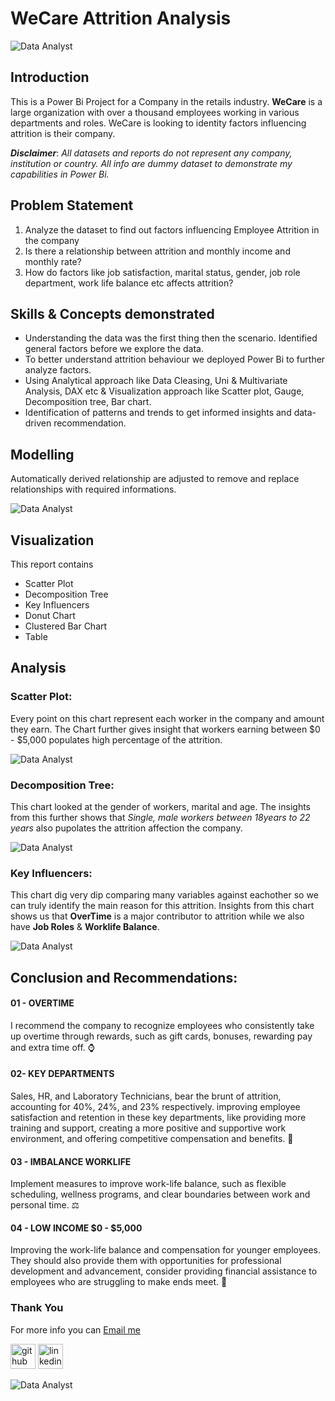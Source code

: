 # WeCare Attrition Analysis
![Data Analyst](https://github.com/princeadeakanni/muideen_portfolio/blob/main/Welcome%20page%20.png)

## Introduction
This is a Power Bi Project for a Company in the retails industry. **WeCare** is a large organization with over a thousand employees working in various departments and roles. WeCare is looking to identity factors influencing attrition is their company.

**_Disclaimer_**: _All datasets and reports do not represent any company, institution or country. All info are dummy dataset to demonstrate my capabilities in Power Bi._

## Problem Statement 
1. Analyze the dataset to find out factors influencing Employee Attrition in the company
2. Is there a relationship between attrition and monthly income and monthly rate?
3. How do factors like job satisfaction, marital status, gender, job role department, work life balance etc affects attrition?

## Skills & Concepts demonstrated
- Understanding the data was the first thing then the scenario. Identified general factors before we explore the data.
- To better understand attrition behaviour we deployed Power Bi to further analyze factors.
- Using Analytical approach like Data Cleasing, Uni & Multivariate Analysis, DAX etc & Visualization approach like Scatter plot, Gauge, Decomposition tree, Bar chart.
- Identification of patterns and trends to get informed insights and data-driven recommendation.

## Modelling

Automatically derived relationship are adjusted to remove and replace relationships with required informations. 

![Data Analyst](https://github.com/princeadeakanni/muideen_portfolio/blob/main/Data%20Model.png)

## Visualization
This report contains
- Scatter Plot
- Decomposition Tree
- Key Influencers
- Donut Chart
- Clustered Bar Chart
- Table

## Analysis

### Scatter Plot: 
Every point on this chart represent each worker in the company and amount they earn. The Chart further gives insight that workers earning between $0 - $5,000 populates high percentage of the attrition. 

![Data Analyst](https://github.com/princeadeakanni/muideen_portfolio/blob/main/Scatter%20Plot.png)


### Decomposition Tree:
This chart looked at the gender of workers, marital and age. The insights from this further shows that _Single, male workers between 18years to 22 years_ also pupolates the attrition affection the company. 

![Data Analyst](https://github.com/princeadeakanni/muideen_portfolio/blob/main/Decomposition%20Tree.png)

### Key Influencers: 
This chart dig very dip comparing many variables against eachother so we can truly identify the main reason for this attrition. Insights from this chart shows us that **OverTime** is a major contributor to attrition while we also have **Job Roles** & **Worklife Balance**. 

![Data Analyst](https://github.com/princeadeakanni/muideen_portfolio/blob/main/Key%20Influencers.png)

## Conclusion and Recommendations:

#### 01 - OVERTIME
I recommend the company to recognize employees who consistently take up overtime through rewards, such as gift cards, bonuses, rewarding pay and extra time off. ⌚

#### 02- KEY DEPARTMENTS
Sales, HR, and Laboratory Technicians, bear the brunt of attrition, accounting for 40%, 24%, and 23% respectively. improving employee satisfaction and retention in these key departments, like providing more training and support, creating a more positive and supportive work environment, and offering competitive compensation and benefits. 🏦

#### 03 - IMBALANCE WORKLIFE
Implement measures to improve work-life balance, such as flexible scheduling, wellness programs, and clear boundaries between work and personal time. ⚖

#### 04 - LOW INCOME $0 - $5,000
Improving the work-life balance and compensation for younger employees. They should also provide them with opportunities for professional development and advancement, consider providing financial assistance to employees who are struggling to make ends meet. 💸

### Thank You 
For more info you can [Email me](muideenadeakanni@gmail.com)

[<img src='https://cdn.jsdelivr.net/npm/simple-icons@3.0.1/icons/github.svg' alt='github' height='40'>](https://github.com/princeadeakanni)  [<img src='https://cdn.jsdelivr.net/npm/simple-icons@3.0.1/icons/linkedin.svg' alt='linkedin' height='40'>](https://www.linkedin.com/in/muideenadeakanni) 


![Data Analyst](https://github.com/princeadeakanni/WeCare-Attrition/blob/main/My%20banner.png)





  





